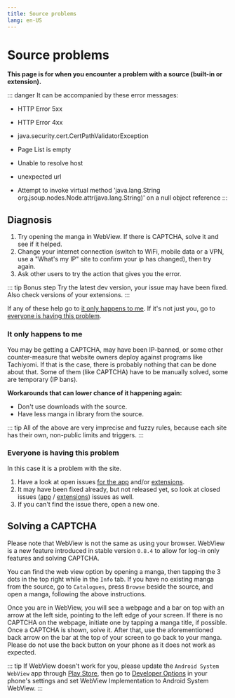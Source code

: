 ```yaml
---
title: Source problems
lang: en-US
---
```


# Source problems

**This page is for when you encounter a problem with a source (built-in or extension).**

::: danger It can be accompanied by these error messages:
+ HTTP Error 5xx
- HTTP Error 4xx
+ java.security.cert.CertPathValidatorException
- Page List is empty
+ Unable to resolve host
- unexpected url
+ Attempt to invoke virtual method 'java.lang.String org.jsoup.nodes.Node.attr(java.lang.String)' on a null object reference
:::

## Diagnosis
1. Try opening the manga in WebView. If there is CAPTCHA, solve it and see if it helped.
1. Change your internet connection (switch to WiFi, mobile data or a VPN, use a "What's my IP" site to confirm your ip has changed), then try again.
1. Ask other users to try the action that gives you the error.

::: tip Bonus step
Try the latest dev version, your issue may have been fixed. Also check versions of your extensions.
:::

If any of these help go to [it only happens to me](#it-only-happens-to-me).
If it's not just you, go to [everyone is having this problem](#everyone-is-having-this-problem).

### It only happens to me
You may be getting a CAPTCHA, may have been IP-banned, or some other counter-measure that website owners deploy against programs like Tachiyomi. If that is the case, there is probably nothing that can be done about that. Some of them (like CAPTCHA) have to be manually solved, some are temporary (IP bans).

**Workarounds that can lower chance of it happening again:**
* Don't use downloads with the source.
* Have less manga in library from the source.

::: tip
All of the above are very imprecise and fuzzy rules, because each site has their own, non-public limits and triggers.
:::

### Everyone is having this problem
In this case it is a problem with the site.
1. Have a look at open issues [for the app](https://github.com/inorichi/tachiyomi/issues) and/or [extensions](https://github.com/inorichi/tachiyomi-extensions/issues).
1. It may have been fixed already, but not released yet, so look at closed issues ([app](https://github.com/inorichi/tachiyomi/issues?q=is%3Aissue+is%3Aclosed) / [extensions](https://github.com/inorichi/tachiyomi-extensions/issues?q=is%3Aissue+is%3Aclosed)) issues as well.
1. If you can't find the issue there, open a new one.

## Solving a CAPTCHA <Badge text="0.8.4 +" vertical="middle"/>

Please note that WebView is not the same as using your browser.
WebView is a new feature introduced in stable version `0.8.4` to allow
for log-in only features and solving CAPTCHA.

You can find the web view option by opening a manga, then tapping the 3 dots in the top right while in the `Info` tab. If you have no existing manga from the source, go to `Catalogues`, press `Browse` beside the source, and open a manga, following the above instructions.

Once you are in WebView, you will see a webpage and a bar on top with an arrow at the left side, pointing to the left edge of your screen.
If there is no CAPTCHA on the webpage, initiate one by tapping a manga title, if possible. Once a CAPTCHA is shown, solve it. After that, use the aforementioned back arrow on the bar at the top of your screen to go back to your manga. Please do not use the back button on your phone as it does not work as expected.

::: tip
If WebView doesn't work for you, please update the `Android System WebView` app through [Play Store](https://play.google.com/store/apps/details?id=com.google.android.webview), then go to [Developer Options](https://developer.android.com/studio/debug/dev-options) in your phone's settings and set WebView Implementation to Android System WebView.
:::

<figure class="centered">
	<img :src="$withBase('/assets/media/openinwebview.jpg')">
</figure>
